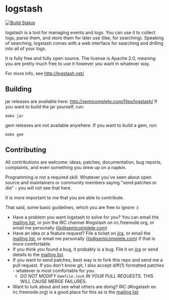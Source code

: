 # logstash

[![Build Status](https://secure.travis-ci.org/logstash/logstash.png)](http://travis-ci.org/logstash/logstash)

logstash is a tool for managing events and logs. You can use it to collect logs, parse them, and store them for later use (like, for searching). Speaking of searching, logstash comes with a web interface for searching and drilling into all of your logs.

It is fully free and fully open source. The license is Apache 2.0, meaning you
are pretty much free to use it however you want in whatever way.

For more info, see <http://logstash.net/>

## Building

jar releases are available here: <http://semicomplete.com/files/logstash/>
If you want to build the jar yourself, run:

    make jar

gem releases are not available anywhere. If you want to build a gem, run:

    make gem

## Contributing

All contributions are welcome: ideas, patches, documentation, bug reports,
complaints, and even something you drew up on a napkin.

Programming is not a required skill. Whatever you've seen about open source and
maintainers or community members  saying "send patches or die" - you will not
see that here.

It is more important to me that you are able to contribute.

That said, some basic guidelines, which you are free to ignore :)

* Have a problem you want logstash to solve for you? You can email the
  [mailing list](http://groups.google.com/group/logstash-users), or
  join the IRC channel #logstash on irc.freenode.org, or email me personally
  (jls@semicomplete.com)
* Have an idea or a feature request? File a ticket on
  [jira](https://logstash.jira.com/secure/Dashboard.jspa), or email the
  [mailing list](http://groups.google.com/group/logstash-users), or email
  me personally (jls@semicomplete.com) if that is more comfortable.
* If you think you found a bug, it probably is a bug. File it on
  [jira](https://logstash.jira.com/secure/Dashboard.jspa) or send details to
  the [mailing list](http://groups.google.com/group/logstash-users).
* If you want to send patches, best way is to fork this repo and send me a pull
  request. If you don't know git, I also accept diff(1) formatted patches -
  whatever is most comfortable for you. 
    * _DO NOT MODIFY `Gemfile.lock` IN YOUR PULL REQUESTS_. THIS WILL CAUSE MERGE FAILURES.
* Want to lurk about and see what others are doing? IRC (#logstash on
  irc.freenode.org) is a good place for this as is the 
  [mailing list](http://groups.google.com/group/logstash-users)
